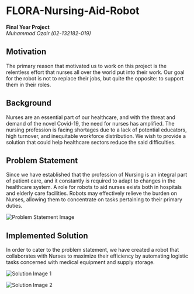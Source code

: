 # FLORA-Nursing-Aid-Robot

**Final Year Project**  
*Muhammad Ozair (02-132182-019)*

## Motivation
The primary reason that motivated us to work on this project is the relentless effort that nurses all over the world put into their work. Our goal for the robot is not to replace their jobs, but quite the opposite: to support them in their roles.

## Background
Nurses are an essential part of our healthcare, and with the threat and demand of the novel Covid-19, the need for nurses has amplified. The nursing profession is facing shortages due to a lack of potential educators, high turnover, and inequitable workforce distribution. We wish to provide a solution that could help healthcare sectors reduce the said difficulties.

## Problem Statement
Since we have established that the profession of Nursing is an integral part of patient care, and it constantly is required to adapt to changes in the healthcare system. A role for robots to aid nurses exists both in hospitals and elderly care facilities. Robots may effectively relieve the burden on Nurses, allowing them to concentrate on tasks pertaining to their primary duties.

![Problem Statement Image](https://github.com/Shwifty0/FLORA-Nursing-Aid-Robot-/assets/102323082/205b22b2-98c0-4cbb-83bb-ef42834551c4)

## Implemented Solution
In order to cater to the problem statement, we have created a robot that collaborates with Nurses to maximize their efficiency by automating logistic tasks concerned with medical equipment and supply storage.

![Solution Image 1](https://github.com/Shwifty0/FLORA-Nursing-Aid-Robot-/assets/102323082/f4e4d9e7-c261-46a9-ae59-b0b68ff87d7d)

![Solution Image 2](https://github.com/Shwifty0/FLORA-Nursing-Aid-Robot-/assets/102323082/ab8e6ea8-6280-41bf-8c23-30d46fc9cc66)
